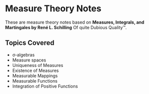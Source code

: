 # Measure Theory Notes

These are measure theory notes based on **Measures, Integrals, and Martingales by René L. Schilling** Of quite Dubious Quality™.

## Topics Covered

- σ-algebras
- Measure spaces
- Uniqueness of Measures
- Existence of Measures
- Measurable Mappings
- Measurable Functions
- Integration of Positive Functions
